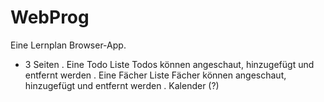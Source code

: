 # WebProg

Eine Lernplan Browser-App.

- 3 Seiten
  . Eine Todo Liste
  Todos können angeschaut, hinzugefügt und entfernt werden
  . Eine Fächer Liste
  Fächer können angeschaut, hinzugefügt und entfernt werden
  . Kalender (?)
